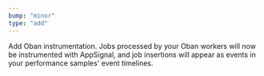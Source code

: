 ```yaml
---
bump: "minor"
type: "add"
---
```


Add Oban instrumentation. Jobs processed by your Oban workers will now be instrumented with AppSignal, and job insertions will appear as events in your performance samples' event timelines.

